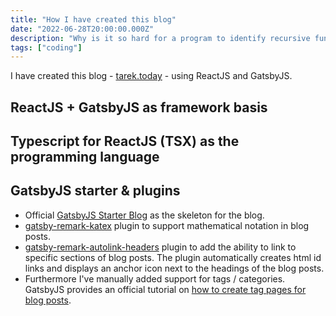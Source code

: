 ```yaml
---
title: "How I have created this blog"
date: "2022-06-28T20:00:00.000Z"
description: "Why is it so hard for a program to identify recursive functions? Let's find a solution to detect recursive functions without the need of executing them on import."
tags: ["coding"]
---
```


I have created this blog - [tarek.today](https://tarek.today) - using ReactJS and GatsbyJS.

## ReactJS + GatsbyJS as framework basis

## Typescript for ReactJS (TSX) as the programming language

## GatsbyJS starter & plugins

- Official [GatsbyJS Starter Blog](https://www.gatsbyjs.com/starters/gatsbyjs/gatsby-starter-blog) as the skeleton for the blog.
- [gatsby-remark-katex](https://www.gatsbyjs.com/plugins/gatsby-remark-katex) plugin to support mathematical notation in blog posts.
- [gatsby-remark-autolink-headers](https://www.gatsbyjs.com/plugins/gatsby-remark-autolink-headers/) plugin to add the ability to link to specific sections of blog posts. The plugin automatically creates html id links and displays an anchor icon next to the headings of the blog posts.
- Furthermore I've manually added support for tags / categories. GatsbyJS provides an official tutorial on [how to create tag pages for blog posts](https://www.gatsbyjs.com/docs/adding-tags-and-categories-to-blog-posts/).
